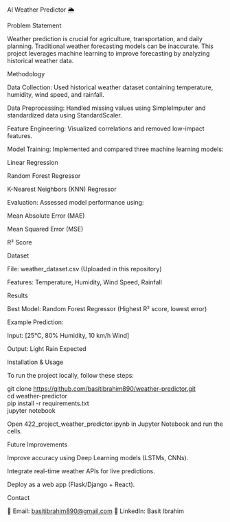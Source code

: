 AI Weather Predictor 🌦️

Problem Statement

Weather prediction is crucial for agriculture, transportation, and daily planning. Traditional weather forecasting models can be inaccurate. This project leverages machine learning to improve forecasting by analyzing historical weather data.

Methodology

Data Collection: Used historical weather dataset containing temperature, humidity, wind speed, and rainfall.

Data Preprocessing: Handled missing values using SimpleImputer and standardized data using StandardScaler.

Feature Engineering: Visualized correlations and removed low-impact features.

Model Training: Implemented and compared three machine learning models:

Linear Regression

Random Forest Regressor

K-Nearest Neighbors (KNN) Regressor

Evaluation: Assessed model performance using:

Mean Absolute Error (MAE)

Mean Squared Error (MSE)

R² Score

Dataset

File: weather_dataset.csv (Uploaded in this repository)

Features: Temperature, Humidity, Wind Speed, Rainfall

Results

Best Model: Random Forest Regressor (Highest R² score, lowest error)

Example Prediction:

Input: [25°C, 80% Humidity, 10 km/h Wind]

Output: Light Rain Expected

Installation & Usage

To run the project locally, follow these steps:

git clone https://github.com/basitibrahim890/weather-predictor.git  
cd weather-predictor  
pip install -r requirements.txt  
jupyter notebook  

Open 422_project_weather_predictor.ipynb in Jupyter Notebook and run the cells.

Future Improvements

Improve accuracy using Deep Learning models (LSTMs, CNNs).

Integrate real-time weather APIs for live predictions.

Deploy as a web app (Flask/Django + React).

Contact

📧 Email: basitibrahim890@gmail.com
🔗 LinkedIn: Basit Ibrahim

